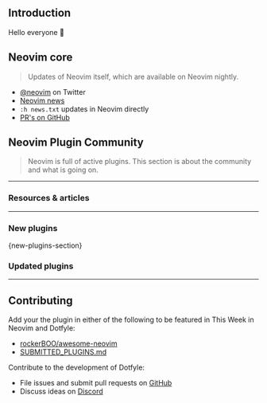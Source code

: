 ## Introduction

Hello everyone 👋

## Neovim core

> Updates of Neovim itself, which are available on Neovim nightly.

- [@neovim](https://twitter.com/neovim) on Twitter
- [Neovim news](https://neovim.io/doc/user/news.html)
- `:h news.txt` updates in Neovim directly
- [PR's on GitHub](https://github.com/neovim/neovim/pulls)


## Neovim Plugin Community

> Neovim is full of active plugins. This section is about the community and what is going on.

---

### Resources & articles

<!---
#### Title
[![IMAGE ALT TEXT HERE](https://img.youtube.com/vi/YOUTUBE_VIDEO_ID_HERE/0.jpg)](https://www.youtube.com/watch?v=YOUTUBE_VIDEO_ID_HERE)
-->

---

### New plugins

{new-plugins-section}

### Updated plugins

---

## Contributing

Add your the plugin in either of the following to be featured in This Week in Neovim and Dotfyle: 

- [rockerBOO/awesome-neovim](https://github.com/rockerBOO/awesome-neovim)
- [SUBMITTED_PLUGINS.md](https://github.com/codicocodes/dotfyle/blob/main/SUBMITTED-PLUGINS.md)

Contribute to the development of Dotfyle:
- File issues and submit pull requests on [GitHub](https://github.com/codicocodes/dotfyle)
- Discuss ideas on [Discord](https://discord.gg/AMbnnN5eep)
